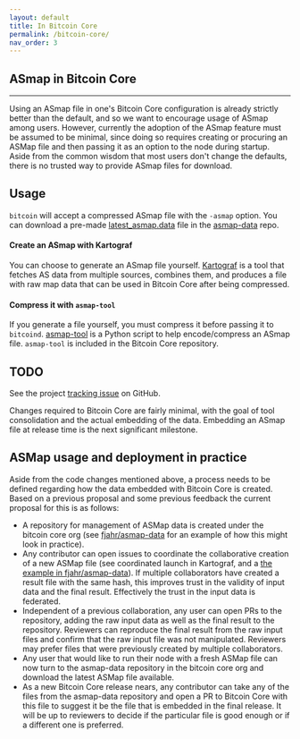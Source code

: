 ```yaml
---
layout: default
title: In Bitcoin Core
permalink: /bitcoin-core/
nav_order: 3
---
```


## ASmap in Bitcoin Core

---------------------

Using an ASmap file in one's Bitcoin Core configuration is already strictly better than the default, and so we want to encourage usage of ASmap among users. However, currently the adoption of the ASmap feature must be assumed to be minimal, since doing so requires creating or procuring an ASMap file and then passing it as an option to the node during startup. Aside from the common wisdom that most users don't change the defaults, there is no trusted way to provide ASmap files for download.

## Usage

`bitcoin` will accept a compressed ASmap file with the `-asmap` option.
You can download a pre-made [latest_asmap.data](https://github.com/fjahr/asmap-data/blob/main/latest_asmap.dat) file in the [asmap-data](https://github.com/fjahr/asmap-data) repo.

#### Create an ASmap with Kartograf

You can choose to generate an ASmap file yourself. [Kartograf](https://github.com/fjahr/kartograf) is a tool that fetches AS data from multiple sources, combines them, and produces a file with raw map data that can be used in Bitcoin Core after being compressed.

#### Compress it with `asmap-tool`

If you generate a file yourself, you must compress it before passing it to `bitcoind`. [asmap-tool](https://github.com/bitcoin/bitcoin/tree/master/contrib/asmap) is a Python script to help encode/compress an ASmap file. `asmap-tool` is included in the Bitcoin Core repository.

## TODO

See the project [tracking issue](https://github.com/bitcoin/bitcoin/issues/28794) on GitHub.

Changes required to Bitcoin Core are fairly minimal, with the goal of tool consolidation and the actual embedding of the data. Embedding an ASmap file at release time is the next significant milestone.

## ASMap usage and deployment in practice

Aside from the code changes mentioned above, a process needs to be defined regarding how the data embedded with Bitcoin Core is created. Based on a previous proposal and some previous feedback the current proposal for this is as follows:

- A repository for management of ASMap data is created under the bitcoin core org (see [fjahr/asmap-data](https://github.com/bitcoin/bitcoin/issues/28794) for an example of how this might look in practice).
- Any contributor can open issues to coordinate the collaborative creation of a new ASMap file (see coordinated launch in Kartograf, and a [the example in fjahr/asmap-data](https://github.com/fjahr/asmap-data/issues/4)). If multiple collaborators have created a result file with the same hash, this improves trust in the validity of input data and the final result. Effectively the trust in the input data is federated.
- Independent of a previous collaboration, any user can open PRs to the repository, adding the raw input data as well as the final result to the repository. Reviewers can reproduce the final result from the raw input files and confirm that the raw input file was not manipulated. Reviewers may prefer files that were previously created by multiple collaborators.
- Any user that would like to run their node with a fresh ASMap file can now turn to the asmap-data repository in the bitcoin core org and download the latest ASMap file available.
- As a new Bitcoin Core release nears, any contributor can take any of the files from the asmap-data repository and open a PR to Bitcoin Core with this file to suggest it be the file that is embedded in the final release. It will be up to reviewers to decide if the particular file is good enough or if a different one is preferred.
